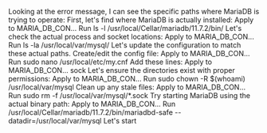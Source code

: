 Looking at the error message, I can see the specific paths where MariaDB is trying to operate:
First, let's find where MariaDB is actually installed:
Apply to MARIA_DB_CON...
Run
ls -l /usr/local/Cellar/mariadb/11.7.2/bin/
Let's check the actual process and socket locations:
Apply to MARIA_DB_CON...
Run
ls -la /usr/local/var/mysql/
Let's update the configuration to match these actual paths. Create/edit the config file:
Apply to MARIA_DB_CON...
Run
sudo nano /usr/local/etc/my.cnf
Add these lines:
Apply to MARIA_DB_CON...
sock
Let's ensure the directories exist with proper permissions:
Apply to MARIA_DB_CON...
Run
sudo chown -R $(whoami) /usr/local/var/mysql
Clean up any stale files:
Apply to MARIA_DB_CON...
Run
sudo rm -f /usr/local/var/mysql/*.sock
Try starting MariaDB using the actual binary path:
Apply to MARIA_DB_CON...
Run
/usr/local/Cellar/mariadb/11.7.2/bin/mariadbd-safe --datadir=/usr/local/var/mysql
Let's start 
